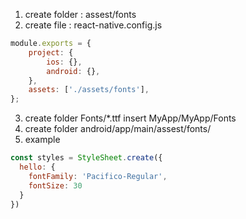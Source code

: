 1. create folder : assest/fonts
2. create file : react-native.config.js
```js
module.exports = {
    project: {
        ios: {},
        android: {},
    },
    assets: ['./assets/fonts'],
};
```

3. create folder Fonts/*.ttf insert MyApp/MyApp/Fonts
4. create folder android/app/main/assest/fonts/
5. example
```js
const styles = StyleSheet.create({
  hello: {
    fontFamily: 'Pacifico-Regular',
    fontSize: 30
  }
})
```